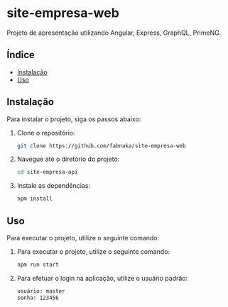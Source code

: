 # site-empresa-web

Projeto de apresentação utilizando Angular, Express, GraphQL, PrimeNG.

## Índice

- [Instalação](#instalação)
- [Uso](#uso)

## Instalação

Para instalar o projeto, siga os passos abaixo:

1. Clone o repositório:
   ```bash
   git clone https://github.com/fabnaka/site-empresa-web

2. Navegue até o diretório do projeto:
   ```bash
   cd site-empresa-api

3. Instale as dependências:
   ```bash
   npm install

## Uso

Para executar o projeto, utilize o seguinte comando:

1. Para executar o projeto, utilize o seguinte comando:
   ```bash
   npm run start

2. Para efetuar o login na aplicação, utilize o usuário padrão:
   ```bash
   usuário: master
   senha: 123456